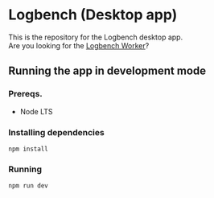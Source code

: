 # Logbench (Desktop app)

This is the repository for the Logbench desktop app.
<br>
Are you looking for the [Logbench Worker](https://github.com/albingroen/logbench-worker)?

## Running the app in development mode

### Prereqs.

- Node LTS

### Installing dependencies

```
npm install
```

### Running

```
npm run dev
```
